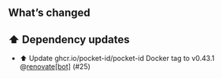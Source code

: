 ## What’s changed

## ⬆️ Dependency updates

- ⬆️ Update ghcr.io/pocket-id/pocket-id Docker tag to v0.43.1 @[renovate[bot]](https://github.com/apps/renovate) (#25)
